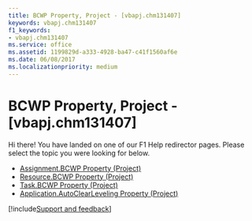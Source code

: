 ```yaml
---
title: BCWP Property, Project - [vbapj.chm131407]
keywords: vbapj.chm131407
f1_keywords:
- vbapj.chm131407
ms.service: office
ms.assetid: 1199829d-a333-4928-ba47-c41f1560af6e
ms.date: 06/08/2017
ms.localizationpriority: medium
---
```



# BCWP Property, Project - [vbapj.chm131407]

Hi there! You have landed on one of our F1 Help redirector pages. Please select the topic you were looking for below.

- [Assignment.BCWP Property (Project)](https://msdn.microsoft.com/library/4e8f5b89-8e71-bd05-3681-63e56d6969b2%28Office.15%29.aspx)
- [Resource.BCWP Property (Project)](https://msdn.microsoft.com/library/8fb79ebc-760c-413c-72ef-bd709f20360e%28Office.15%29.aspx)
- [Task.BCWP Property (Project)](https://msdn.microsoft.com/library/b21fdd25-7e81-8e26-963f-dd4a8035bb75%28Office.15%29.aspx)
- [Application.AutoClearLeveling Property (Project)](https://msdn.microsoft.com/library/799384b3-8d85-b07c-14e3-3d25d7ec3d33%28Office.15%29.aspx)

[!include[Support and feedback](~/includes/feedback-boilerplate.md)]